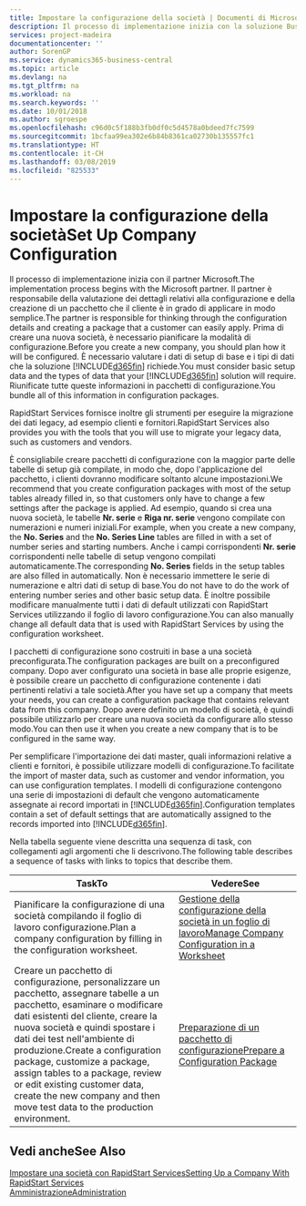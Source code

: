 ```yaml
---
title: Impostare la configurazione della società | Documenti di Microsoft
description: Il processo di implementazione inizia con la soluzione Business Central necessaria. Riunificate tutte queste informazioni nei pacchetti di configurazione.
services: project-madeira
documentationcenter: ''
author: SorenGP
ms.service: dynamics365-business-central
ms.topic: article
ms.devlang: na
ms.tgt_pltfrm: na
ms.workload: na
ms.search.keywords: ''
ms.date: 10/01/2018
ms.author: sgroespe
ms.openlocfilehash: c96d0c5f188b3fb0df0c5d4578a0bdeed7fc7599
ms.sourcegitcommit: 1bcfaa99ea302e6b84b8361ca02730b135557fc1
ms.translationtype: HT
ms.contentlocale: it-CH
ms.lasthandoff: 03/08/2019
ms.locfileid: "825533"
---
```

# <a name="set-up-company-configuration"></a><span data-ttu-id="0d79c-104">Impostare la configurazione della società</span><span class="sxs-lookup"><span data-stu-id="0d79c-104">Set Up Company Configuration</span></span>
<span data-ttu-id="0d79c-105">Il processo di implementazione inizia con il partner Microsoft.</span><span class="sxs-lookup"><span data-stu-id="0d79c-105">The implementation process begins with the Microsoft partner.</span></span> <span data-ttu-id="0d79c-106">Il partner è responsabile della valutazione dei dettagli relativi alla configurazione e della creazione di un pacchetto che il cliente è in grado di applicare in modo semplice.</span><span class="sxs-lookup"><span data-stu-id="0d79c-106">The partner is responsible for thinking through the configuration details and creating a package that a customer can easily apply.</span></span> <span data-ttu-id="0d79c-107">Prima di creare una nuova società, è necessario pianificare la modalità di configurazione.</span><span class="sxs-lookup"><span data-stu-id="0d79c-107">Before you create a new company, you should plan how it will be configured.</span></span> <span data-ttu-id="0d79c-108">È necessario valutare i dati di setup di base e i tipi di dati che la soluzione [!INCLUDE[d365fin](includes/d365fin_md.md)] richiede.</span><span class="sxs-lookup"><span data-stu-id="0d79c-108">You must consider basic setup data and the types of data that your [!INCLUDE[d365fin](includes/d365fin_md.md)] solution will require.</span></span> <span data-ttu-id="0d79c-109">Riunificate tutte queste informazioni in pacchetti di configurazione.</span><span class="sxs-lookup"><span data-stu-id="0d79c-109">You bundle all of this information in configuration packages.</span></span>

<span data-ttu-id="0d79c-110">RapidStart Services fornisce inoltre gli strumenti per eseguire la migrazione dei dati legacy, ad esempio clienti e fornitori.</span><span class="sxs-lookup"><span data-stu-id="0d79c-110">RapidStart Services also provides you with the tools that you will use to migrate your legacy data, such as customers and vendors.</span></span>  

<span data-ttu-id="0d79c-111">È consigliabile creare pacchetti di configurazione con la maggior parte delle tabelle di setup già compilate, in modo che, dopo l'applicazione del pacchetto, i clienti dovranno modificare soltanto alcune impostazioni.</span><span class="sxs-lookup"><span data-stu-id="0d79c-111">We recommend that you create configuration packages with most of the setup tables already filled in, so that customers only have to change a few settings after the package is applied.</span></span> <span data-ttu-id="0d79c-112">Ad esempio, quando si crea una nuova società, le tabelle **Nr. serie** e **Riga nr. serie** vengono compilate con numerazioni e numeri iniziali.</span><span class="sxs-lookup"><span data-stu-id="0d79c-112">For example, when you create a new company, the **No. Series** and the **No. Series Line** tables are filled in with a set of number series and starting numbers.</span></span> <span data-ttu-id="0d79c-113">Anche i campi corrispondenti **Nr. serie** corrispondenti nelle tabelle di setup vengono compilati automaticamente.</span><span class="sxs-lookup"><span data-stu-id="0d79c-113">The corresponding **No. Series** fields in the setup tables are also filled in automatically.</span></span> <span data-ttu-id="0d79c-114">Non è necessario immettere le serie di numerazione e altri dati di setup di base.</span><span class="sxs-lookup"><span data-stu-id="0d79c-114">You do not have to do the work of entering number series and other basic setup data.</span></span> <span data-ttu-id="0d79c-115">È inoltre possibile modificare manualmente tutti i dati di default utilizzati con RapidStart Services utilizzando il foglio di lavoro configurazione.</span><span class="sxs-lookup"><span data-stu-id="0d79c-115">You can also manually change all default data that is used with RapidStart Services by using the configuration worksheet.</span></span>  

<span data-ttu-id="0d79c-116">I pacchetti di configurazione sono costruiti in base a una società preconfigurata.</span><span class="sxs-lookup"><span data-stu-id="0d79c-116">The configuration packages are built on a preconfigured company.</span></span> <span data-ttu-id="0d79c-117">Dopo aver configurato una società in base alle proprie esigenze, è possibile creare un pacchetto di configurazione contenente i dati pertinenti relativi a tale società.</span><span class="sxs-lookup"><span data-stu-id="0d79c-117">After you have set up a company that meets your needs, you can create a configuration package that contains relevant data from this company.</span></span> <span data-ttu-id="0d79c-118">Dopo avere definito un modello di società, è quindi possibile utilizzarlo per creare una nuova società da configurare allo stesso modo.</span><span class="sxs-lookup"><span data-stu-id="0d79c-118">You can then use it when you create a new company that is to be configured in the same way.</span></span>  

<span data-ttu-id="0d79c-119">Per semplificare l'importazione dei dati master, quali informazioni relative a clienti e fornitori, è possibile utilizzare modelli di configurazione.</span><span class="sxs-lookup"><span data-stu-id="0d79c-119">To facilitate the import of master data, such as customer and vendor information, you can use configuration templates.</span></span> <span data-ttu-id="0d79c-120">I modelli di configurazione contengono una serie di impostazioni di default che vengono automaticamente assegnate ai record importati in [!INCLUDE[d365fin](includes/d365fin_md.md)].</span><span class="sxs-lookup"><span data-stu-id="0d79c-120">Configuration templates contain a set of default settings that are automatically assigned to the records imported into [!INCLUDE[d365fin](includes/d365fin_md.md)].</span></span>

<span data-ttu-id="0d79c-121">Nella tabella seguente viene descritta una sequenza di task, con collegamenti agli argomenti che li descrivono.</span><span class="sxs-lookup"><span data-stu-id="0d79c-121">The following table describes a sequence of tasks with links to topics that describe them.</span></span>

|<span data-ttu-id="0d79c-122">**Task**</span><span class="sxs-lookup"><span data-stu-id="0d79c-122">**To**</span></span>|<span data-ttu-id="0d79c-123">**Vedere**</span><span class="sxs-lookup"><span data-stu-id="0d79c-123">**See**</span></span>|  
|------------|-------------|  
|<span data-ttu-id="0d79c-124">Pianificare la configurazione di una società compilando il foglio di lavoro configurazione.</span><span class="sxs-lookup"><span data-stu-id="0d79c-124">Plan a company configuration by filling in the configuration worksheet.</span></span>|[<span data-ttu-id="0d79c-125">Gestione della configurazione della società in un foglio di lavoro</span><span class="sxs-lookup"><span data-stu-id="0d79c-125">Manage Company Configuration in a Worksheet</span></span>](admin-how-to-manage-company-configuration-in-a-worksheet.md)|  
|<span data-ttu-id="0d79c-126">Creare un pacchetto di configurazione, personalizzare un pacchetto, assegnare tabelle a un pacchetto, esaminare o modificare dati esistenti del cliente, creare la nuova società e quindi spostare i dati dei test nell'ambiente di produzione.</span><span class="sxs-lookup"><span data-stu-id="0d79c-126">Create a configuration package, customize a package, assign tables to a package, review or edit existing customer data, create the new company and then move test data to the production environment.</span></span>|[<span data-ttu-id="0d79c-127">Preparazione di un pacchetto di configurazione</span><span class="sxs-lookup"><span data-stu-id="0d79c-127">Prepare a Configuration Package</span></span>](admin-how-to-prepare-a-configuration-package.md)| 

## <a name="see-also"></a><span data-ttu-id="0d79c-128">Vedi anche</span><span class="sxs-lookup"><span data-stu-id="0d79c-128">See Also</span></span>  
[<span data-ttu-id="0d79c-129">Impostare una società con RapidStart Services</span><span class="sxs-lookup"><span data-stu-id="0d79c-129">Setting Up a Company With RapidStart Services</span></span>](admin-set-up-a-company-with-rapidstart.md)  
[<span data-ttu-id="0d79c-130">Amministrazione</span><span class="sxs-lookup"><span data-stu-id="0d79c-130">Administration</span></span>](admin-setup-and-administration.md)
